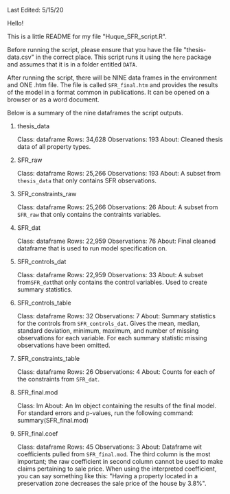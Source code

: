 Last Edited: 5/15/20

Hello! 

This is a little README for my file "Huque_SFR_script.R". 

Before running the script, please ensure that you have the file "thesis-data.csv" in the correct place. This script runs it using the `here` package and assumes that it is in a folder entitled `DATA`. 

After running the script, there will be NINE data frames in the environment and ONE .htm file. The file is called `SFR_final.htm` and provides the results of the model in a format common in publications. It can be opened on a browser or as a word document. 

Below is a summary of the nine dataframes the script outputs. 

1. thesis_data

      Class: dataframe
      Rows: 34,628
      Observations: 193
      About: Cleaned thesis data of all property types.
      
      
2. SFR_raw

      Class: dataframe
      Rows: 25,266
      Observations: 193
      About: A subset from `thesis_data` that only contains SFR observations. 
      
      
3. SFR_constraints_raw

      Class: dataframe
      Rows: 25,266
      Observations: 26
      About: A subset from `SFR_raw` that only contains the contraints variables. 
      
      
4. SFR_dat

      Class: dataframe
      Rows: 22,959
      Observations: 76
      About: Final cleaned dataframe that is used to run model specification on. 
      
      
5. SFR_controls_dat

      Class: dataframe
      Rows: 22,959
      Observations: 33
      About: A subset from`SFR_dat`that only contains the control variables. Used to create summary statistics. 
      
      
7. SFR_controls_table

      Class: dataframe
      Rows: 32
      Observations: 7
      About: Summary statistics for the controls from `SFR_controls_dat`. Gives the mean, median, standard deviation, minimum, maximum, and number of missing observations for each variable. For each summary statistic missing observations have been omitted. 


6. SFR_constraints_table

      Class: dataframe
      Rows: 26
      Observations: 4
      About: Counts for each of the constraints from `SFR_dat`. 


8. SFR_final.mod

      Class: lm
      About: An lm object containing the results of the final model. For standard errors and p-values, run the following command: summary(SFR_final.mod)
      

9. SFR_final.coef

      Class: dataframe
      Rows: 45
      Observations: 3
      About: Dataframe wit coefficients pulled from `SFR_final.mod`. The third column is the most important; the raw coefficient in second column cannot be used to make claims pertaining to sale price. When using the interpreted coefficient, you can say something like this: "Having a property located in a preservation zone decreases the sale price of the house by 3.8%". 










